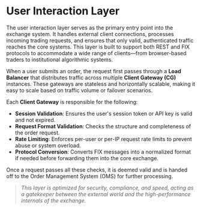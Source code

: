 # User Interaction Layer

The user interaction layer serves as the primary entry point into the exchange system. It handles external client connections, processes incoming trading requests, and ensures that only valid, authenticated traffic reaches the core systems. This layer is built to support both REST and FIX protocols to accommodate a wide range of clients—from browser-based traders to institutional algorithmic systems.

When a user submits an order, the request first passes through a **Load Balancer** that distributes traffic across multiple **Client Gateway (CG)** instances. These gateways are stateless and horizontally scalable, making it easy to scale based on traffic volume or failover scenarios.

Each **Client Gateway** is responsible for the following:

- **Session Validation**: Ensures the user's session token or API key is valid and not expired.
- **Request Format Validation**: Checks the structure and completeness of the order request.
- **Rate Limiting**: Enforces per-user or per-IP request rate limits to prevent abuse or system overload.
- **Protocol Conversion**: Converts FIX messages into a normalized format if needed before forwarding them into the core exchange.

Once a request passes all these checks, it is deemed valid and is handed off to the Order Management System (OMS) for further processing.

> _This layer is optimized for security, compliance, and speed, acting as a gatekeeper between the external world and the high-performance internals of the exchange._
